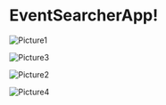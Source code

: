 # EventSearcherApp!

![Picture1](https://user-images.githubusercontent.com/97827145/199189404-83a05300-d818-4b18-abdc-806d1d5d01cc.png)

![Picture3](https://user-images.githubusercontent.com/97827145/199189431-f2105d0a-3695-4313-aa52-d7b87f003f68.png)

![Picture2](https://user-images.githubusercontent.com/97827145/199189415-85297a1b-648c-4a46-8a75-b893044908a1.png)

![Picture4](https://user-images.githubusercontent.com/97827145/199189447-9ddf286e-97aa-43fe-8c2e-5cf3ed5e4852.png)
